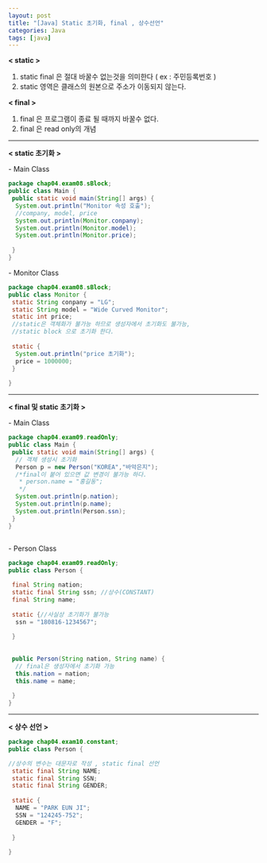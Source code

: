 ```yaml
---
layout: post
title: "[Java] Static 초기화, final , 상수선언"
categories: Java
tags: [java]
---
```


**< static >**

1.  static final 은 절대 바꿀수 없는것을 의미한다 ( ex : 주민등록번호 )
2.  static 영역은 클래스의 원본으로 주소가 이동되지 않는다.

**< final >**

1.  final 은 프로그램이 종료 될 때까지 바꿀수 없다.
2.  final 은 read only의 개념

---  


**< static 초기화 >**

\- Main Class

~~~java
package chap04.exam08.sBlock;
public class Main {
 public static void main(String[] args) {
  System.out.println("Monitor 속성 호출");
  //company, model, price
  System.out.println(Monitor.conpany);
  System.out.println(Monitor.model);
  System.out.println(Monitor.price);
  
 } 
}
~~~

\- Monitor Class

~~~java
package chap04.exam08.sBlock;
public class Monitor {
 static String conpany = "LG";
 static String model = "Wide Curved Monitor";
 static int price;
 //static은 객체화가 불가능 하므로 생성자에서 초기화도 불가능,
 //static block 으로 초기화 한다.
 
 static {
  System.out.println("price 초기화");
  price = 1000000;
 }
 
}

~~~

---

**< final 및 static 초기화 >**

\- Main Class

~~~java
package chap04.exam09.readOnly;
public class Main {
 public static void main(String[] args) {
  // 객체 생성시 초기화
  Person p = new Person("KOREA","바악은지");
  /*final이 붙어 있으면 값 변경이 불가능 하다.
   * person.name = "홍길동";
   */
  System.out.println(p.nation);
  System.out.println(p.name);
  System.out.println(Person.ssn);
 }
}
 

~~~

\- Person Class

~~~java
package chap04.exam09.readOnly;
public class Person {

 final String nation;
 static final String ssn; //상수(CONSTANT)
 final String name;
 
 static {//사실상 초기화가 불가능
  ssn = "180816-1234567";
  
 }
 
 
 public Person(String nation, String name) {
  // final은 생성자에서 초기화 가능
  this.nation = nation;
  this.name = name;
  
 }
}

~~~

---

**< 상수 선언 >**

~~~java
package chap04.exam10.constant;
public class Person {

//상수의 변수는 대문자로 작성 , static final 선언
 static final String NAME;
 static final String SSN;
 static final String GENDER;
 
 static {
  NAME = "PARK EUN JI";
  SSN = "124245-752";
  GENDER = "F";
    
 }
 
}

~~~